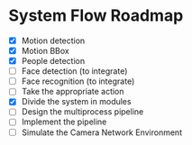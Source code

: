 
# System Flow Roadmap

- [x] Motion detection 
- [x] Motion BBox  
- [x] People detection
- [ ] Face detection (to integrate)
- [ ] Face recognition (to integrate)
- [ ] Take the appropriate action
- [x] Divide the system in modules
- [ ] Design the multiprocess pipeline
- [ ] Implement the pipeline
- [ ] Simulate the Camera Network Environment
